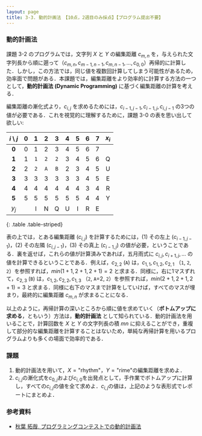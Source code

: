 ```yaml
---
layout: page
title: 3-3. 動的計画法　【10点，2週目のみ採点】【プログラム提出不要】
---
```


### 動的計画法

課題 3-2 のプログラムでは，文字列 $X$ と $Y$ の編集距離 $c_{m,n}$ を，与えられた文字列長から順に遡って（$c_{m, n}, c_{m-1, n-1}, c_{m, n-1}, ..., c_{0,0}$）再帰的に計算した．しかし，この方法では，同じ値を複数回計算してしまう可能性があるため，効率面で問題がある．本課題では，編集距離をより効率的に計算する方法の一つとして，**動的計画法 (Dynamic Programming)** に基づく編集距離の計算を考える．

編集距離の漸化式より，$c_{i,j}$ を求めるためには，$c_{i-1,j-1}, c_{i-1,j}, c_{i,j-1}$ の3つの値が必要である．これを視覚的に理解するために，課題 3-0 の表を思い出して欲しい:

| $i \setminus j$ | 0 |   1   |   2   |   3   | 4 | 5 | 6 | 7 | $x_i$ |
|:---------------:|:-:|:-----:|:-----:|:-----:|:-:|:-:|:-:|:-:|:-----:|
|      **0**      | 0 |   1   |   2   |   3   | 4 | 5 | 6 | 7 |       |
|      **1**      | 1 | ``1`` | ``2`` | ``2`` | 3 | 4 | 5 | 6 |   Q   |
|      **2**      | 2 | ``2`` | ``A`` | ``B`` | 2 | 3 | 4 | 5 |   U   |
|      **3**      | 3 |   3   |   3   |   3   | 3 | 3 | 4 | 5 |   E   |
|      **4**      | 4 |   4   |   4   |   4   | 4 | 4 | 3 | 4 |   R   |
|      **5**      | 5 |   5   |   5   |   5   | 5 | 5 | 4 | 4 |   Y   |
|      $y_j$      |   |   I   |   N   |   Q   | U | I | R | E |       |
{: .table .table-striped}

表の上では，とある編集距離 ($c_{i,j}$) を計算するためには，(1) その左上 ($c_{i-1,j-1}$)，(2) その左隣 ($c_{i,j-1}$)，(3) その真上 ($c_{i-1,j}$) の値が必要，ということである．裏を返せば，これらの値が計算済みであれば，五月雨式に $c_{i,j},c_{i+1,j},...$ の値を計算できるということである．例えば，$c_{2,2}$ (``A``) は，$c_{1,1},c_{1,2},c_{2,1}$ （``1``, ``2``, ``2``）を参照すれば，$min(1+1,2+1,2+1)=2$ と求まる．同様に，右に1マスずれて，$c_{2,3}$ (``B``) は，$c_{1,2},c_{2,2},c_{1,3}$ （``2``, ``A``=2, ``2``）を参照すれば，$min(2+1,2+1,2+1)=3$ と求まる．同様に右下のマスまで計算をしていけば，すべてのマスが埋まり，最終的に編集距離 $c_{m,n}$ が求まることになる．

以上のように，再帰計算の深いところから順に値を求めていく（**ボトムアップに求める**，ともいう）方法は，**動的計画法** として知られている．動的計画法を用いることで，計算回数を $X$ と $Y$ の文字列長の積 $mn$ に抑えることができ，重複して部分的な編集距離を計算することはないため，単純な再帰計算を用いるプログラムよりも多くの場面で効率的である．


### 課題

1. 動的計画法を用いて，$X = \mbox{"rhythm"}$，$Y = \mbox{"rime"}$の編集距離を求めよ．
2. $c_{i,j}$の漸化式を$c_{0,j}$および$c_{i,0}$を出発点として，手作業でボトムアップに計算し，すべての$c_{i,j}$の値を全て求めよ．$c_{i,j}$の値は，上記のような表形式でレポートにまとめよ．


### 参考資料

- [秋葉 拓哉, プログラミングコンテストでの動的計画法](http://www.slideshare.net/iwiwi/ss-3578511)
